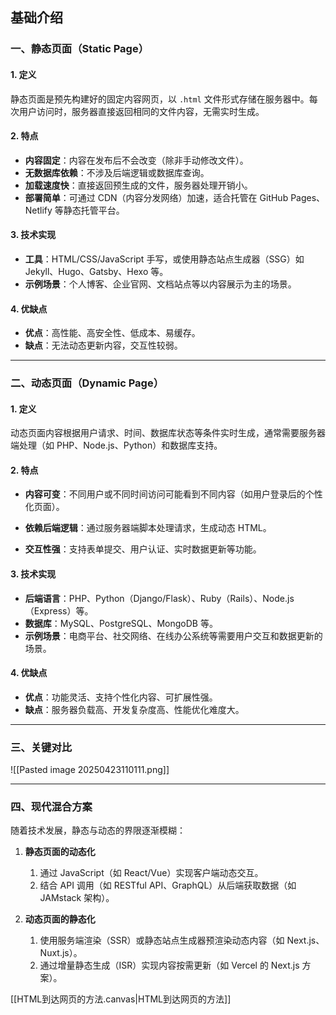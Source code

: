 
## 基础介绍

### **一、静态页面（Static Page）**

#### 1. **定义**

静态页面是预先构建好的固定内容网页，以 `.html` 文件形式存储在服务器中。每次用户访问时，服务器直接返回相同的文件内容，无需实时生成。

#### 2. **特点**

- **内容固定**：内容在发布后不会改变（除非手动修改文件）。
- **无数据库依赖**：不涉及后端逻辑或数据库查询。
- **加载速度快**：直接返回预生成的文件，服务器处理开销小。
- **部署简单**：可通过 CDN（内容分发网络）加速，适合托管在 GitHub Pages、Netlify 等静态托管平台。


#### 3. **技术实现**

- **工具**：HTML/CSS/JavaScript 手写，或使用静态站点生成器（SSG）如 Jekyll、Hugo、Gatsby、Hexo 等。
- **示例场景**：个人博客、企业官网、文档站点等以内容展示为主的场景。


#### 4. **优缺点**

- **优点**：高性能、高安全性、低成本、易缓存。
- **缺点**：无法动态更新内容，交互性较弱。


---

### **二、动态页面（Dynamic Page）**

#### 1. **定义**

动态页面内容根据用户请求、时间、数据库状态等条件实时生成，通常需要服务器端处理（如 PHP、Node.js、Python）和数据库支持。

#### 2. **特点**

- **内容可变**：不同用户或不同时间访问可能看到不同内容（如用户登录后的个性化页面）。
    
- **依赖后端逻辑**：通过服务器端脚本处理请求，生成动态 HTML。
- **交互性强**：支持表单提交、用户认证、实时数据更新等功能。
    

#### 3. **技术实现**

- **后端语言**：PHP、Python（Django/Flask）、Ruby（Rails）、Node.js（Express）等。
- **数据库**：MySQL、PostgreSQL、MongoDB 等。
- **示例场景**：电商平台、社交网络、在线办公系统等需要用户交互和数据更新的场景。
    

#### 4. **优缺点**

- **优点**：功能灵活、支持个性化内容、可扩展性强。
- **缺点**：服务器负载高、开发复杂度高、性能优化难度大。

---

### **三、关键对比**

![[Pasted image 20250423110111.png]]

---

### **四、现代混合方案**

随着技术发展，静态与动态的界限逐渐模糊：

1. **静态页面的动态化**
    
    1. 通过 JavaScript（如 React/Vue）实现客户端动态交互。
    2. 结合 API 调用（如 RESTful API、GraphQL）从后端获取数据（如 JAMstack 架构）。
    
2. **动态页面的静态化**
    
    1. 使用服务端渲染（SSR）或静态站点生成器预渲染动态内容（如 Next.js、Nuxt.js）。
    2. 通过增量静态生成（ISR）实现内容按需更新（如 Vercel 的 Next.js 方案）。



[[HTML到达网页的方法.canvas|HTML到达网页的方法]]